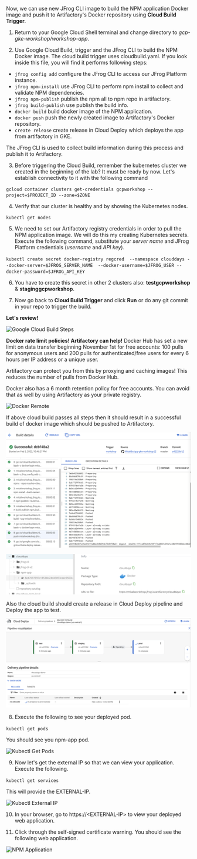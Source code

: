 Now, we can use new JFrog CLI image to build the NPM application Docker image and push it to Artifactory's Docker repository using **Cloud Build Trigger**.

1. Return to your Google Cloud Shell terminal and change directory to _gcp-gke-workshop/workshop-app_.

2. Use Google Cloud Build, trigger and the JFrog CLI to build the NPM Docker image. The cloud build trigger uses cloudbuild.yaml. If you look inside this file, you will find it performs following steps:

- `jfrog config add` configure the JFrog CLI to access our JFrog Platform instance.
- `jfrog npm-install` use JFrog CLI to perform npm install to collect and validate NPM dependencies.
- `jfrog npm-publish` publish the npm all to npm repo in artifactory. 
- `jfrog build-publish` use publish the build info.
- `docker build` build docker image of the NPM application.
- `docker push` push the newly created image to Artifactory's Docker repository.
- `create release` create release in Cloud Deploy which deploys the app from artifactory in GKE.

The JFrog CLI is used to collect build information during this process and publish it to Artifactory.

3. Before triggering the Cloud Build, remember the kubernetes cluster we created in the beginning of the lab? It must be ready by now. Let's establish connectivity to it with the following command

```
gcloud container clusters get-credentials gcpworkshop --project=$PROJECT_ID --zone=$ZONE

```

4. Verify that our cluster is healthy and by showing the Kubernetes nodes.

```
kubectl get nodes
```
 5. We need to set our Artifactory registry credentials in order to pull the NPM application image. We will do this my creating Kubernetes secrets. Execute the following command, substitute your _server name_ and JFrog Platform credentials (_username_ and _API key_).

``
kubectl create secret docker-registry regcred 
    --namespace clouddays
    --docker-server=$JFROG_SERVER_NAME 
    --docker-username=$JFROG_USER
    --docker-password=$JFROG_API_KEY
``

6. You have to create this secret in other 2 clusters also: **testgcpworkshop** & **staginggcpworkshop**.

7. Now go back to **Cloud Build Trigger** and click **Run** or do any git commit in your repo to trigger the build.

**Let's review!**

![Google Cloud Build Steps](../../docs/images/google-cloud-build-steps.png)

**Docker rate limit policies! Artifactory can help!**
Docker Hub has set a new limit on data transfer beginning November 1st for free accounts: 100 pulls for anonymous users and 200 pulls for authenticated/free users for every 6 hours per IP address or a unique user.

Artifactory can protect you from this by proxying and caching images! This reduces the number of pulls from Docker Hub.

Docker also has a 6 month retention policy for free accounts. You can avoid that as well by using Artifactory as your private registry.

![Docker Remote](../../docs/images/docker-remote.png)


If above cloud build  passes all steps then it should result in a successful build of docker image which should be pushed to Artifactory.

![JFrog CLI build success](../../docs/images/cloud-build-result.png)

![JFrog CLI build success](../../docs/images/npm-app-docker-repo.png)

Also the cloud build should create a release in Cloud Deploy pipeline and Deploy the app to test.

![Cloud Deploy](../../docs/images/cloud-deploy-result.png)

8. Execute the following to see your deployed pod.

``
kubectl get pods
``

You should see you npm-app pod.

![Kubectl Get Pods](../../docs/images/kubectl-get-pods.png)

9. Now let's get the external IP so that we can view your application. Execute the following.

``
kubectl get services
``

This will provide the EXTERNAL-IP.

![Kubectl External IP](../../docs/images/kubectl-external-ip.png)

10. In your browser, go to https://\<EXTERNAL-IP\> to view your deployed web application. 

11. Click through the self-signed certificate warning. You should see the following web application.

![NPM Application](../../docs/images/npm-app.png)
